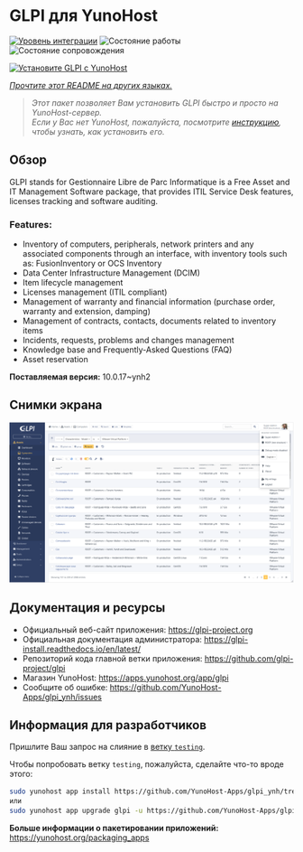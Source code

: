 <!--
Важно: этот README был автоматически сгенерирован <https://github.com/YunoHost/apps/tree/master/tools/readme_generator>
Он НЕ ДОЛЖЕН редактироваться вручную.
-->

# GLPI для YunoHost

[![Уровень интеграции](https://apps.yunohost.org/badge/integration/glpi)](https://ci-apps.yunohost.org/ci/apps/glpi/)
![Состояние работы](https://apps.yunohost.org/badge/state/glpi)
![Состояние сопровождения](https://apps.yunohost.org/badge/maintained/glpi)

[![Установите GLPI с YunoHost](https://install-app.yunohost.org/install-with-yunohost.svg)](https://install-app.yunohost.org/?app=glpi)

*[Прочтите этот README на других языках.](./ALL_README.md)*

> *Этот пакет позволяет Вам установить GLPI быстро и просто на YunoHost-сервер.*  
> *Если у Вас нет YunoHost, пожалуйста, посмотрите [инструкцию](https://yunohost.org/install), чтобы узнать, как установить его.*

## Обзор

GLPI stands for Gestionnaire Libre de Parc Informatique is a Free Asset and IT Management Software package, that provides ITIL Service Desk features, licenses tracking and software auditing.

### Features:

- Inventory of computers, peripherals, network printers and any associated components through an interface, with inventory tools such as: FusionInventory or OCS Inventory
- Data Center Infrastructure Management (DCIM)
- Item lifecycle management
- Licenses management (ITIL compliant)
- Management of warranty and financial information (purchase order, warranty and extension, damping)
- Management of contracts, contacts, documents related to inventory items
- Incidents, requests, problems and changes management
- Knowledge base and Frequently-Asked Questions (FAQ)
- Asset reservation


**Поставляемая версия:** 10.0.17~ynh2

## Снимки экрана

![Снимок экрана GLPI](./doc/screenshots/screenshot.png)

## Документация и ресурсы

- Официальный веб-сайт приложения: <https://glpi-project.org>
- Официальная документация администратора: <https://glpi-install.readthedocs.io/en/latest/>
- Репозиторий кода главной ветки приложения: <https://github.com/glpi-project/glpi>
- Магазин YunoHost: <https://apps.yunohost.org/app/glpi>
- Сообщите об ошибке: <https://github.com/YunoHost-Apps/glpi_ynh/issues>

## Информация для разработчиков

Пришлите Ваш запрос на слияние в [ветку `testing`](https://github.com/YunoHost-Apps/glpi_ynh/tree/testing).

Чтобы попробовать ветку `testing`, пожалуйста, сделайте что-то вроде этого:

```bash
sudo yunohost app install https://github.com/YunoHost-Apps/glpi_ynh/tree/testing --debug
или
sudo yunohost app upgrade glpi -u https://github.com/YunoHost-Apps/glpi_ynh/tree/testing --debug
```

**Больше информации о пакетировании приложений:** <https://yunohost.org/packaging_apps>
